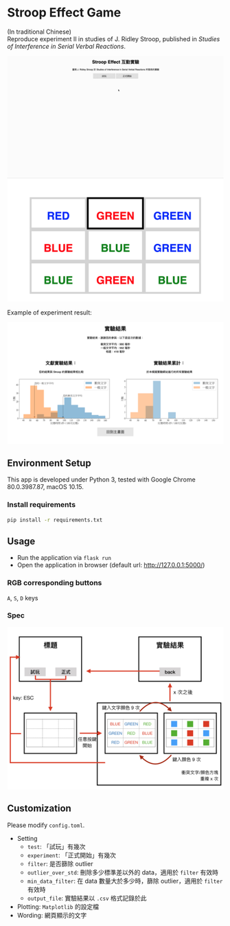 # Stroop Effect Game

(In traditional Chinese)\
Reproduce experiment II in studies of J. Ridley Stroop, published in *Studies of Interference in Serial Verbal Reactions*. 

![](./image/preview.gif)
![](./image/preview.png)

Example of experiment result:

![](./image/example.png)


## Environment Setup

This app is developed under Python 3, tested with Google Chrome 80.0.3987.87, macOS 10.15.

### Install requirements

```bash
pip install -r requirements.txt
```

## Usage

- Run the application via `flask run`
- Open the application in browser (default url: http://127.0.0.1:5000/)

### RGB corresponding buttons

`A`, `S`, `D` keys

### Spec
![](./image/stroop-effect-game-spec.jpg)

## Customization

Please modify `config.toml`.

- Setting
    - `test`: 「試玩」有幾次
    - `experiment`: 「正式開始」有幾次
    - `filter`: 是否篩除 outlier
    - `outlier_over_std`: 刪除多少標準差以外的 data，適用於 `filter` 有效時
    - `min_data_filter`: 在 data 數量大於多少時，篩除 outlier，適用於 `filter` 有效時
    - `output_file`:  實驗結果以 `.csv` 格式記錄於此
- Plotting: `Matplotlib` 的設定檔
- Wording: 網頁顯示的文字

